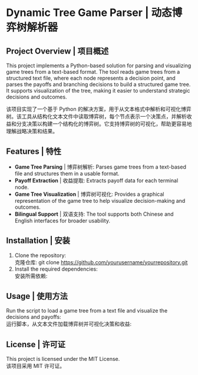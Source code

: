 # Dynamic Tree Game Parser | 动态博弈树解析器

## Project Overview | 项目概述

This project implements a Python-based solution for parsing and visualizing game trees from a text-based format. The tool reads game trees from a structured text file, where each node represents a decision point, and parses the payoffs and branching decisions to build a structured game tree. It supports visualization of the tree, making it easier to understand strategic decisions and outcomes. 

该项目实现了一个基于 Python 的解决方案，用于从文本格式中解析和可视化博弈树。该工具从结构化文本文件中读取博弈树，每个节点表示一个决策点，并解析收益和分支决策以构建一个结构化的博弈树。它支持博弈树的可视化，帮助更容易地理解战略决策和结果。

## Features | 特性

- **Game Tree Parsing** | 博弈树解析: Parses game trees from a text-based file and structures them in a usable format.  
- **Payoff Extraction** | 收益提取: Extracts payoff data for each terminal node.  
- **Game Tree Visualization** | 博弈树可视化: Provides a graphical representation of the game tree to help visualize decision-making and outcomes.  
- **Bilingual Support** | 双语支持: The tool supports both Chinese and English interfaces for broader usability.  

## Installation | 安装

1. Clone the repository:  
   克隆仓库:
git clone https://github.com/yourusername/yourrepository.git
2. Install the required dependencies:  
安装所需依赖:

## Usage | 使用方法

Run the script to load a game tree from a text file and visualize the decisions and payoffs:  
运行脚本，从文本文件加载博弈树并可视化决策和收益:

## License | 许可证

This project is licensed under the MIT License.  
该项目采用 MIT 许可证。

